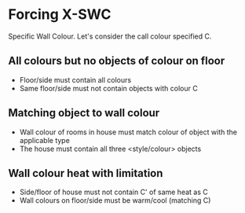 # Forcing X-SWC
Specific Wall Colour. Let's consider the call colour specified C.
## All colours but no objects of colour on floor
- Floor/side must contain all colours
- Same floor/side must not contain objects with colour C

## Matching object to wall colour
- Wall colour of rooms in house must match colour of object with the applicable type
- The house must contain all three \<style/colour\> objects

## Wall colour heat with limitation
- Side/floor of house must not contain C' of same heat as C
- Wall colours on floor/side must be warm/cool (matching C)